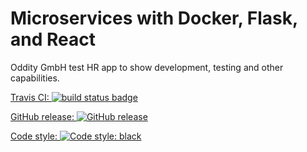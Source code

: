 # Microservices with Docker, Flask, and React

Oddity GmbH test HR app to show development, testing and other capabilities.

[Travis CI:
	![build status badge](https://travis-ci.org/EmEmGee/oddityhr.svg?branch=master)](https://travis-ci.com/EmEmGee/oddityhr)

[GitHub release:
	![GitHub release](https://img.shields.io/github/v/release/ememgee/oddityhr?include_prereleases)](https://github.com/EmEmGee/oddityhr/releases)

[Code style:
	![Code style: black](https://img.shields.io/badge/code%20style-black-000000.svg)](https://github.com/psf/black)
